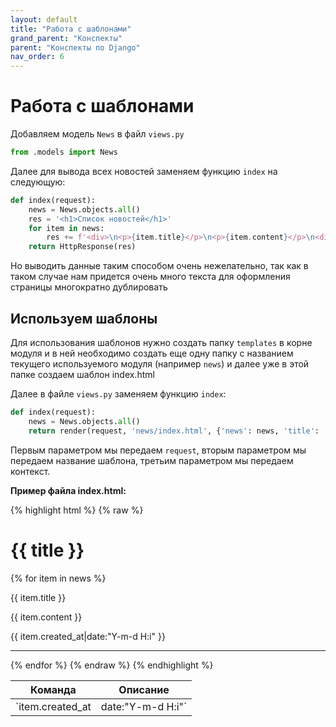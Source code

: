 ```yaml
---
layout: default
title: "Работа с шаблонами"
grand_parent: "Конспекты"
parent: "Конспекты по Django"
nav_order: 6
---
```


# Работа с шаблонами

Добавляем модель `News` в файл `views.py`
```python
from .models import News
```
Далее для вывода всех новостей заменяем функцию `index` на следующую:

```python
def index(request):
    news = News.objects.all()
    res = '<h1>Список новостей</h1>'
    for item in news:
        res += f'<div>\n<p>{item.title}</p>\n<p>{item.content}</p>\n<div>\n<hr>\n'
    return HttpResponse(res)
```

Но выводить данные таким способом очень нежелательно, так как в таком случае нам придется очень много текста для оформления страницы многократно дублировать

## Используем шаблоны

Для использования шаблонов нужно создать папку `templates` в корне модуля и в ней необходимо создать еще одну папку с названием текущего используемого модуля (например `news`) и далее уже в этой папке создаем шаблон index.html

Далее в файле `views.py` заменяем функцию `index`:

```python
def index(request):
	news = News.objects.all()
	return render(request, 'news/index.html', {'news': news, 'title': 'Список новостей'})
```

Первым параметром мы передаем `request`, вторым параметром мы передаем название шаблона, третьим параметром мы передаем контекст.

**Пример файла index.html:**

{% highlight html %}
{% raw %}
<!DOCTYPE html>
<html lang="en">
<head>
    <meta charset="UTF-8">
    <title>{{ title }}</title>
</head>
<body>
<h1>{{ title }}</h1>
{% for item in news %}
    <div>
        <p>{{ item.title }}</p>
        <p>{{ item.content }}</p>
        <p>{{ item.created_at|date:"Y-m-d H:i" }}</p>
    </div>
    <hr>
{% endfor %}
</body>
</html>
{% endraw %}
{% endhighlight %}

| Команда                            | Описание                                  |
| ---------------------------------- | ----------------------------------------- |
| `item.created_at|date:"Y-m-d H:i"` | Данной строчкой мы форматируем вывод даты |